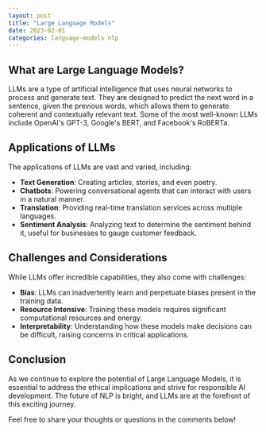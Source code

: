 ```yaml
---
layout: post
title: "Large Language Models"
date: 2023-02-01
categories: language-models nlp
---
```


## What are Large Language Models?
LLMs are a type of artificial intelligence that uses neural networks to process and generate text. They are designed to predict the next word in a sentence, given the previous words, which allows them to generate coherent and contextually relevant text. Some of the most well-known LLMs include OpenAI's GPT-3, Google's BERT, and Facebook's RoBERTa.

## Applications of LLMs

The applications of LLMs are vast and varied, including:

- **Text Generation**: Creating articles, stories, and even poetry.
- **Chatbots**: Powering conversational agents that can interact with users in a natural manner.
- **Translation**: Providing real-time translation services across multiple languages.
- **Sentiment Analysis**: Analyzing text to determine the sentiment behind it, useful for businesses to gauge customer feedback.

## Challenges and Considerations

While LLMs offer incredible capabilities, they also come with challenges:

- **Bias**: LLMs can inadvertently learn and perpetuate biases present in the training data.
- **Resource Intensive**: Training these models requires significant computational resources and energy.
- **Interpretability**: Understanding how these models make decisions can be difficult, raising concerns in critical applications.

## Conclusion

As we continue to explore the potential of Large Language Models, it is essential to address the ethical implications and strive for responsible AI development. The future of NLP is bright, and LLMs are at the forefront of this exciting journey.

Feel free to share your thoughts or questions in the comments below!